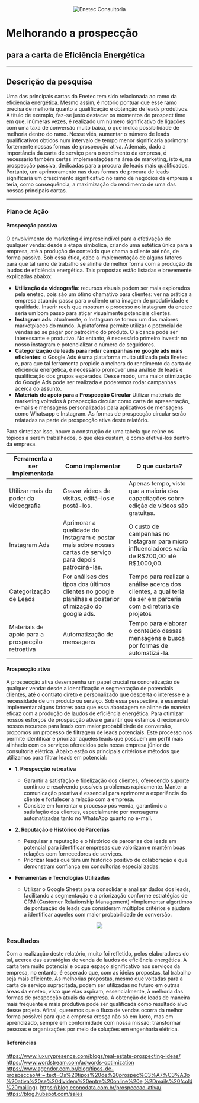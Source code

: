 <div align="center">
  <img src="https://enetec.unb.br/wp-content/uploads/2019/11/ENETEC.png" alt="Enetec Consultoria">
</div>

# Melhorando a prospecção
## para a carta de Eficiência Energética
***
## Descrição da pesquisa
Uma das principais cartas da Enetec tem sido relacionada ao ramo da eficiência energética. Mesmo assim, é notório pontuar que esse ramo precisa de melhoria quanto a qualificação e obtenção de leads produtivos. 
A título de exemplo, faz-se justo destacar os momentos de prospect time em que, inúmeras vezes, é realizado um número significativo de ligações com uma taxa de conversão muito baixa, o que indica possibilidade de melhoria dentro do ramo. Nesse viés, aumentar o número de leads qualificativos obtidos num intervalo de tempo menor significaria aprimorar fortemente nossas formas de prospecção ativa. 
Ademais, dado a importância da carta de serviço para o rendimento da empresa, é necessário também certas implementações na área de marketing, isto é, na prospecção passiva, dedicadas para a procura de leads mais qualificados.
Portanto, um aprimoramento nas duas formas de procura de leads significaria um crescimento significativo no ramo de negócios da empresa e teria, como consequência, a maximização do rendimento de uma das nossas principais cartas. 

***

### Plano de Ação
#### **Prospecção passiva**
O envolvimento do marketing é imprescindível para a efetivação de qualquer venda: desde a etapa simbólica, criando uma estética única para a empresa, até a produção de conteúdo que chama o cliente até nós, de forma passiva. Sob essa ótica, cabe a implementação de alguns fatores para que tal ramo de trabalho se alinhe de melhor forma com a produção de laudos de eficiência energética. Tais propostas estão listadas e brevemente explicadas abaixo:
* **Utilização da videografia**: recursos visuais podem ser mais explorados pela enetec, pois são um ótimo chamativo para clientes: ver na prática a empresa atuando passa para o cliente uma imagem de produtividade e qualidade. Inserir reels que mostram o processo no instagram da enetec seria um bom passo para atiçar visualmente potenciais clientes.
* **Instagram ads**: atualmente, o Instagram se tornou um dos maiores marketplaces do mundo. A plataforma permite utilizar o potencial de vendas ao se pagar por patrocínio do produto. O alcance pode ser interessante e produtivo. No entanto, é necessário primeiro investir no nosso instagram e potencializar o número de seguidores. 
* **Categorização de leads para rodar campanhas no google ads mais eficientes**: o Google Ads é uma plataforma muito utilizada pela Enetec e, para que tal ferramenta propicie a melhora do rendimento da carta de eficiência energética, é necessário promover uma análise de leads e qualificação dos grupos esperados. Desse modo, uma maior otimização do Google Ads pode ser realizada e poderemos rodar campanhas acerca do assunto.
* **Materiais de apoio para a Prospecção Circular**
Utilizar materiais de marketing voltados à prospecção circular como carta de apresentação, e-mails e mensagens personalizadas para aplicativos de mensagens como Whatsapp e Instagram. As formas de prospecção circular serão relatadas na parte de prospecção ativa deste relatório. 

Para sintetizar isso, houve a construção de uma tabela que reúne os tópicos a serem trabalhados, o que eles custam, e como efetivá-los dentro da empresa.

|    **Ferramenta a ser implementada**    |     **Como implementar**      |    **O que custaria?**    |
|-----------------------------------------|-------------------------------|---------------------------|
|Utilizar mais do poder da videografia    |Gravar vídeos de visitas, editá-los e postá-los.            |   Apenas tempo, visto que a maioria das capacitações sobre edição de vídeos são gratuitas.                        |
|        Instagram Ads                                 |   Aprimorar a qualidade do Instagram e postar mais sobre nossas cartas de serviço para depois patrociná-las.                            |   O custo de campanhas no Instagram para micro influenciadores varia de R\$200,00 até R\$1000,00.                        |
|            Categorização de Leads                             | Por análises dos tipos dos últimos clientes no google planilhas e posterior otimização do google ads.                               |  Tempo para realizar a análise acerca dos clientes, a qual teria de ser em parceria com a diretoria de projetos                         |
Materiais de apoio para a prospecção retroativa | Automatização de mensagens | Tempo para elaborar o conteúdo dessas mensagens e busca por formas de automatizá-la.

#### **Prospecção ativa**
A prospecção ativa desempenha um papel crucial na concretização de qualquer venda: desde a identificação e segmentação de potenciais clientes, até o contrato direto e personalizado que desperta o interesse e a necessidade de um produto ou serviço. Sob essa perspectiva, é essencial implementar alguns fatores para que essa abordagem se alinhe de maneira eficaz com a produção de laudos de eficiência energética.
Para otimizar nossos esforços de prospecção ativa e garantir que estamos direcionando nossos recursos para leads com maior probabilidade de conversão, propomos um processo de filtragem de leads potenciais. Este processo nos permite identificar e priorizar aqueles leads que possuem um perfil mais alinhado com os serviços oferecidos pela nossa empresa júnior de consultoria elétrica. Abaixo estão os principais critérios e métodos que utilizamos para filtrar leads em potencial:

* **1. Prospecção retroativa**
    * Garantir a satisfação e fidelização dos clientes, oferecendo suporte contínuo e resolvendo possíveis problemas rapidamente. Manter a comunicação proativa é essencial para aprimorar a experiência do cliente e fortalecer a relação com a empresa.
    * Consiste em fomentar o processo pós venda, garantindo a satisfação dos clientes, especialmente por mensagens automatizadas tanto no WhatsApp quanto no e-mail.

* **2. Reputação e Histórico de Parcerias**
    * Pesquisar a reputação e o histórico de parcerias dos leads em potencial para identificar empresas que valorizam e mantêm boas relações com fornecedores de serviços.
    * Priorizar leads que têm um histórico positivo de colaboração e que demonstram confiança em consultorias especializadas.

* **Ferramentas e Tecnologias Utilizadas**
    * Utilizar o Google Sheets para consolidar e analisar dados dos leads, facilitando a segmentação e a priorização conforme estratégias de CRM (Customer Relationship Management)
    *Implementar algortimos de pontuação de leads que consideram múltiplos critérios e ajudam a identificar aqueles com maior probabilidade de conversão.

<div align="center">
  <img src=https://agendor-blog-uploads.s3.sa-east-1.amazonaws.com/2016/10/19161559/12-Como-fazer-o-follow-up-de-vendas-com-um-CRM.jpg>
</div>

### Resultados
Com a realização deste relatório, muito foi refletido, pelos elaboradores do tal, acerca das estratégias de venda de laudos de eficiência energética. A carta tem muito potencial e  ocupa espaço significativo nos serviços da empresa, no entanto, é esperado que, com as ideias propostas, tal trabalho seja mais eficiente. 
As melhorias propostas, mesmo que voltadas para a carta de serviço supracitada, podem ser utilizadas no futuro em outras áreas da enetec, visto que elas aspiram, essencialmente, à melhoria das formas de prospecção atuais da empresa. A obtenção de leads de maneira mais frequente e mais produtiva pode ser qualificada como resultado alvo desse projeto.
Afinal, queremos que o fluxo de vendas ocorra da melhor forma possível para que a empresa cresça não só em lucro, mas em aprendizado, sempre em conformidade com nossa missão: transformar pessoas e organizações por meio de soluções em engenharia elétrica. 

#### Referências
https://www.luxurypresence.com/blogs/real-estate-prospecting-ideas/
https://www.wordstream.com/adwords-optimization
https://www.agendor.com.br/blog/tipos-de-prospeccao/#:~:text=Os%20tipos%20de%20prospec%C3%A7%C3%A3o%20ativa%20se%20dividem%20entre%20online%20e,%2Dmails%20(cold%20mailing).
https://blog.econodata.com.br/prospeccao-ativa/
https://blog.hubspot.com/sales

